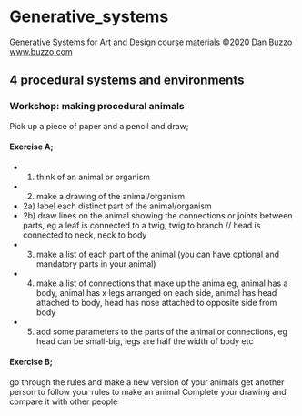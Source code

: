 # Generative_systems
Generative Systems for Art and Design course materials
 ©2020 Dan Buzzo
 www.buzzo.com

## 4 procedural systems and environments
### Workshop: making procedural animals

Pick up a piece of paper and a pencil and draw;


#### Exercise A;

* 1) think of an animal or organism 
* 2) make a drawing of the animal/organism
* 	2a) label each distinct part of the animal/organism
*   2b) draw lines on the animal showing the connections or joints  between parts, eg a leaf is connected to a twig, twig to branch //  head is connected to neck, neck to body
* 3) make a list of each part of the animal (you can have optional and mandatory parts in your animal)
* 4) make a list of connections that make up the anima eg, animal has a body, animal has x legs arranged on each side, animal has head attached to body, head has nose attached to opposite side from body
* 5) add some parameters to the parts of the animal or connections, eg head can be small-big, legs are half the width of body etc

#### Exercise B;
go through the rules and make a new version of your animals 
get another person to follow your rules to make an animal
Complete your drawing and compare it with other people
